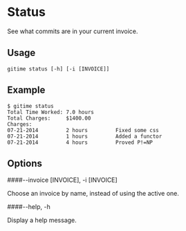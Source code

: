 Status
====

See what commits are in your current invoice.

Usage
----

	gitime status [-h] [-i [INVOICE]]

Example
----

	$ gitime status
	Total Time Worked: 7.0 hours
	Total Charges:     $1400.00
	Charges:
	07-21-2014         2 hours         Fixed some css
	07-21-2014         1 hours         Added a functor
	07-21-2014         4 hours         Proved P!=NP

Options
----

####--invoice [INVOICE], -i [INVOICE]

Choose an invoice by name, instead of using the active one.

####--help, -h

Display a help message.